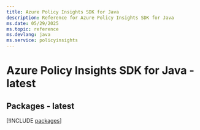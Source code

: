 ```yaml
---
title: Azure Policy Insights SDK for Java
description: Reference for Azure Policy Insights SDK for Java
ms.date: 05/29/2025
ms.topic: reference
ms.devlang: java
ms.service: policyinsights
---
```

# Azure Policy Insights SDK for Java - latest
## Packages - latest
[!INCLUDE [packages](policy-insights-index.md)]